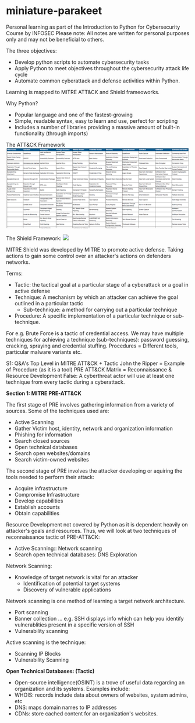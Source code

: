 # miniature-parakeet
Personal learning as part of the Introduction to Python for Cybersecurity Course by INFOSEC
Please note: All notes are written for personal purposes only and may not be beneficial to others.

The three objectives:
- Develop python scripts to automate cybersecurity tasks
- Apply Python to meet objectives throughout the cybersecurity attack life cycle
- Automate common cyberattack and defense activities within Python.

Learning is mapped to MITRE ATT&CK and Shield frameoworks.

Why Python?
- Popular language and one of the fastest-growing
- Simple, readable syntax, easy to learn and use, perfect for scripting
- Includes a number of libraries providing a massive amount of built-in functionality (through imports)

The ATT&CK Framework
![](thematrix.png)

The Shield Framework:
![](shieldmatrix.png)

MITRE Shield was developed by MITRE to promote active defense.
Taking actions to gain some control over an attacker's actions on defenders networks.

Terms: 
- Tactic: the tactical goal at a particular stage of a cyberattack or a goal in active defense
- Technique: A mechanism by which an attacker can achieve the goal outlined in a particular tactic
    - Sub-technique: a method for carrying out a particular technique
- Procedure: A specific implementation of a particular technique
or sub-technique. 

For e.g. Brute Force is a tactic of credential access. We may have multiple techniques for achieving a technique (sub-techniques): password guessing, cracking, spraying and credential stuffing. 
Procedures = Different tools, particular malware variants etc.



S1: Q&A's
Top Level in MITRE ATT&CK + Tactic
John the Ripper = Example of Procedure (as it is a tool)
PRE ATT&CK Matrix = Reconnaissance & Resource Development
False: A cyberthreat actor will use at least one technique from every tactic during a cyberattack.

**Section 1: MITRE PRE-ATT&CK**

The first stage of PRE involves gathering information from a variety of sources. Some of the techniques used are:
- Active Scanning
- Gather Victim host, identity, network and organization information
- Phishing for information
- Search closed sources
- Open technical databases
- Search open websites/domains
- Search victim-owned websites

The second stage of PRE involves the attacker developing or aquiring the tools needed to perform their attack:
- Acquire infrastructure
- Compromise Infrastructure
- Develop capabilities
- Establish accounts
- Obtain capabilities

Resource Development not covered by Python as it is dependent heavily on attacker's goals and resources. Thus, we will look at two techniques of reconnaissance tactic of PRE-ATT&CK:
- Active Scanning:: Network scanning
- Search open technical databases: DNS Exploration

Network Scanning:
- Knowledge of target network is vital for an attacker
  - Identification of potential target systems
  - Discovery of vulnerable applications
  
Network scanning is one method of learning a target network architecture.
 - Port scanning
 - Banner collection ... e.g. SSH displays info which can help you identify vulnerablities present in a specific version of SSH
 - Vulnerability scanning

 Active scanning is the technique:
  - Scanning IP Blocks
  - Vulnerability Scanning

**Open Technical Databases: (Tactic)**
- Open-source intelligence(OSINT) is a trove of useful data regarding an organization and its systems.
Examples include:
- WHOIS: records include data about owners of websites, system admins, etc
- DNS: maps domain names to IP addresses
- CDNs: store cached content for an organization's websites.
















